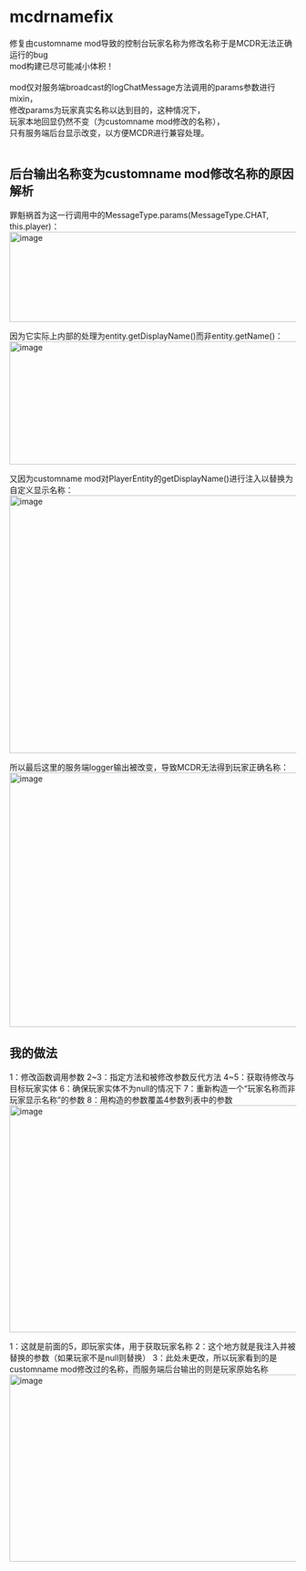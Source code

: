 # mcdrnamefix
修复由customname mod导致的控制台玩家名称为修改名称于是MCDR无法正确运行的bug</br>
mod构建已尽可能减小体积！</br>
</br>
mod仅对服务端broadcast的logChatMessage方法调用的params参数进行mixin，</br>
修改params为玩家真实名称以达到目的，这种情况下，</br>
玩家本地回显仍然不变（为customname mod修改的名称），</br>
只有服务端后台显示改变，以方便MCDR进行兼容处理。</br>
</br>
## 后台输出名称变为customname mod修改名称的原因解析
罪魁祸首为这一行调用中的MessageType.params(MessageType.CHAT, this.player)：
<img width="1069" height="158" alt="image" src="https://github.com/user-attachments/assets/487567e1-e7fb-4c6b-b5d4-3ca900bbe52a" />

因为它实际上内部的处理为entity.getDisplayName()而非entity.getName()：
<img width="1045" height="216" alt="image" src="https://github.com/user-attachments/assets/304c58aa-66cc-4b4d-8b93-68e7f13b5123" />

又因为customname mod对PlayerEntity的getDisplayName()进行注入以替换为自定义显示名称：
<img width="1110" height="452" alt="image" src="https://github.com/user-attachments/assets/f72a093a-c24e-4ed5-8ae4-84c609b3b2e5" />

所以最后这里的服务端logger输出被改变，导致MCDR无法得到玩家正确名称：
<img width="1303" height="446" alt="image" src="https://github.com/user-attachments/assets/ac88c660-e0b5-493e-9890-fe3f13916ad4" />

## 我的做法
1：修改函数调用参数 2~3：指定方法和被修改参数反代方法 4~5：获取待修改与目标玩家实体 6：确保玩家实体不为null的情况下 7：重新构造一个“玩家名称而非玩家显示名称”的参数 8：用构造的参数覆盖4参数列表中的参数
<img width="1551" height="398" alt="image" src="https://github.com/user-attachments/assets/fceece6f-f19e-4d1b-8f91-aef4341900af" />

1：这就是前面的5，即玩家实体，用于获取玩家名称 2：这个地方就是我注入并被替换的参数（如果玩家不是null则替换） 3：此处未更改，所以玩家看到的是customname mod修改过的名称，而服务端后台输出的则是玩家原始名称
<img width="1186" height="328" alt="image" src="https://github.com/user-attachments/assets/ed36624b-85c2-4d30-8558-f55fc18086a0" />
